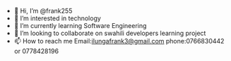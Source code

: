 - 👋 Hi, I’m @frank255
- 👀 I’m interested in technology
- 🌱 I’m currently learning Software Engineering
- 💞️ I’m looking to collaborate on swahili developers learning project
- 📫 How to reach me Email:ilungafrank3@gmail.com phone:0766830442 or 0778428196

<!---
frank255/frank255 is a ✨ special ✨ repository because its `README.md` (this file) appears on your GitHub profile.
You can click the Preview link to take a look at your changes.
--->
